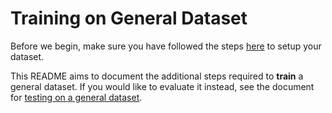 # Training on General Dataset

Before we begin, make sure you have followed the steps [here](SETUP_GENERAL_DATASET.md) to setup your dataset.

This README aims to document the additional steps required to **train** a general dataset. If you would like to evaluate it instead, see the document for [testing on a general dataset](TESTING_ON_GENERAL_DATASET.md). 